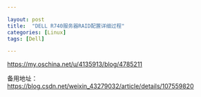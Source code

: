 ```yaml
---  

layout: post 
title:  "DELL R740服务器RAID配置详细过程" 
categories: [Linux] 
tags: [Dell]  

---
```


<https://my.oschina.net/u/4135913/blog/4785211>  

备用地址： <https://blog.csdn.net/weixin_43279032/article/details/107559820>
